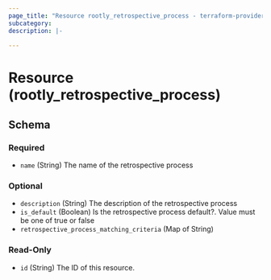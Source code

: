 ```yaml
---
page_title: "Resource rootly_retrospective_process - terraform-provider-rootly"
subcategory:
description: |-
    
---
```


# Resource (rootly_retrospective_process)





<!-- schema generated by tfplugindocs -->
## Schema

### Required

- `name` (String) The name of the retrospective process

### Optional

- `description` (String) The description of the retrospective process
- `is_default` (Boolean) Is the retrospective process default?. Value must be one of true or false
- `retrospective_process_matching_criteria` (Map of String)

### Read-Only

- `id` (String) The ID of this resource.
